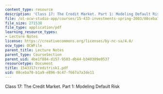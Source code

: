 ```yaml
---
content_type: resource
description: 'Class 17: The Credit Market. Part 1: Modeling Default Risk'
file: /ol-ocw-studio-app/courses/15-433-investments-spring-2003/08ceba70b1a9e8969c47f667a7a3de11_1543317creditrisk1.pdf
file_size: 271538
file_type: application/pdf
learning_resource_types:
- Lecture Notes
license: https://creativecommons.org/licenses/by-nc-sa/4.0/
ocw_type: OCWFile
parent_title: Lecture Notes
parent_type: CourseSection
parent_uid: 4be1f884-d157-9503-db44-b340309e0537
resourcetype: Document
title: 1543317creditrisk1.pdf
uid: 08ceba70-b1a9-e896-9c47-f667a7a3de11
---
```

Class 17: The Credit Market. Part 1: Modeling Default Risk